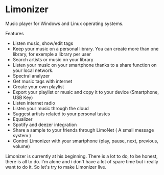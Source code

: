 Limonizer
=========

Music player for Windows and Linux operating systems.

Features
- Listen music, show/edit tags
- Keep your music on a personal library. You can create more than one library, for exemple a library per user
- Search artists or music on your library
- Listen your music on your smartphone thanks to a share function on your local network.
- Spectral analyzer
- Get music tags with internet
- Create your own playlist
- Export your playlist or music and copy it to your device (Smartphone, USB Key)
- Listen internet radio
- Listen your music through the cloud
- Suggest artists related to your personal tastes
- Equalizer
- Spotify and deezer integration
- Share a sample to your friends through LimoNet ( A small message system )
- Control Limonizer with your smartphone (play, pause, next, previous, volume)

Limonizer is currently at his beginning. There is a lot to do, to be honest, there is all to do. I'm alone and i don't have a lot of spare time but i really want to do it. So let's try to make Limonizer live.
